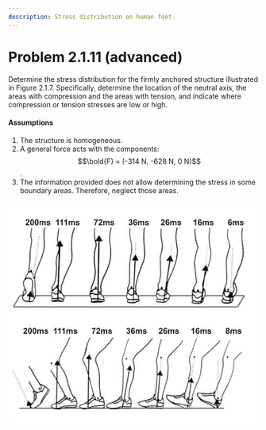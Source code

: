 ```yaml
---
description: Stress distribution on human foot.
---
```


# Problem 2.1.11 (advanced)

Determine the stress distribution for the firmly anchored structure illustrated in Figure 2.1.7. Specifically, determine the location of the neutral axis, the areas with compression and the areas with tension, and indicate where compression or tension stresses are low or high.

#### Assumptions

1. The structure is homogeneous.
2. A general force acts with the components: $$\bold{F} = (-314 N, -628 N, 0 N)$$.
3. The information provided does not allow determining the stress in some boundary areas. Therefore, neglect those areas.

![Figure 2.1.7: Illustration of a human leg during ground contact in running, with the ground reaction forces acting on it for two views and seven different time points.](<../../.gitbook/assets/example 2.1.11.JPG>)
